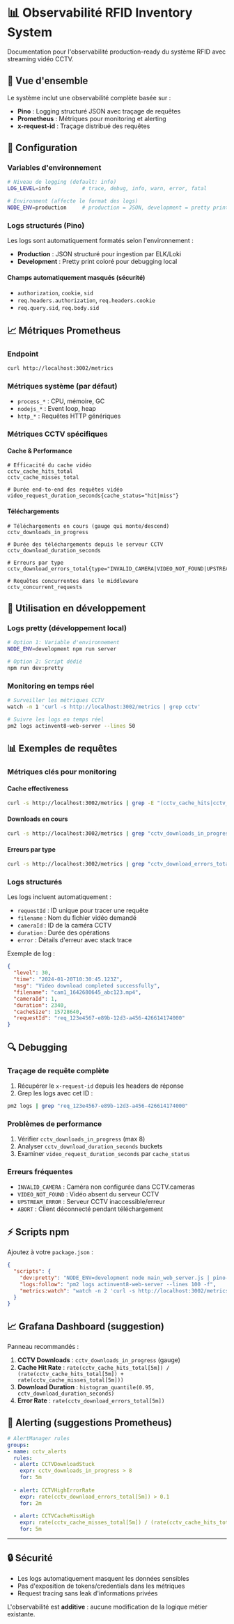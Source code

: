 # 📊 Observabilité RFID Inventory System

Documentation pour l'observabilité production-ready du système RFID avec streaming vidéo CCTV.

## 🎯 Vue d'ensemble

Le système inclut une observabilité complète basée sur :
- **Pino** : Logging structuré JSON avec traçage de requêtes
- **Prometheus** : Métriques pour monitoring et alerting
- **x-request-id** : Traçage distribué des requêtes

## 🔧 Configuration

### Variables d'environnement

```bash
# Niveau de logging (default: info)
LOG_LEVEL=info          # trace, debug, info, warn, error, fatal

# Environment (affecte le format des logs)
NODE_ENV=production     # production = JSON, development = pretty print
```

### Logs structurés (Pino)

Les logs sont automatiquement formatés selon l'environnement :
- **Production** : JSON structuré pour ingestion par ELK/Loki
- **Development** : Pretty print coloré pour debugging local

#### Champs automatiquement masqués (sécurité)
- `authorization`, `cookie`, `sid`
- `req.headers.authorization`, `req.headers.cookie`
- `req.query.sid`, `req.body.sid`

## 📈 Métriques Prometheus

### Endpoint
```bash
curl http://localhost:3002/metrics
```

### Métriques système (par défaut)
- `process_*` : CPU, mémoire, GC
- `nodejs_*` : Event loop, heap
- `http_*` : Requêtes HTTP génériques

### Métriques CCTV spécifiques

#### Cache & Performance
```prometheus
# Efficacité du cache vidéo
cctv_cache_hits_total
cctv_cache_misses_total

# Durée end-to-end des requêtes vidéo
video_request_duration_seconds{cache_status="hit|miss"}
```

#### Téléchargements
```prometheus
# Téléchargements en cours (gauge qui monte/descend)
cctv_downloads_in_progress

# Durée des téléchargements depuis le serveur CCTV  
cctv_download_duration_seconds

# Erreurs par type
cctv_download_errors_total{type="INVALID_CAMERA|VIDEO_NOT_FOUND|UPSTREAM_ERROR|ABORT|UNKNOWN"}

# Requêtes concurrentes dans le middleware
cctv_concurrent_requests
```

## 🚀 Utilisation en développement

### Logs pretty (développement local)
```bash
# Option 1: Variable d'environnement
NODE_ENV=development npm run server

# Option 2: Script dédié
npm run dev:pretty
```

### Monitoring en temps réel
```bash
# Surveiller les métriques CCTV
watch -n 1 'curl -s http://localhost:3002/metrics | grep cctv'

# Suivre les logs en temps réel
pm2 logs actinvent8-web-server --lines 50
```

## 📊 Exemples de requêtes

### Métriques clés pour monitoring

#### Cache effectiveness
```bash
curl -s http://localhost:3002/metrics | grep -E "(cctv_cache_hits|cctv_cache_misses)"
```

#### Downloads en cours
```bash
curl -s http://localhost:3002/metrics | grep "cctv_downloads_in_progress"
```

#### Erreurs par type
```bash
curl -s http://localhost:3002/metrics | grep "cctv_download_errors_total"
```

### Logs structurés

Les logs incluent automatiquement :
- `requestId` : ID unique pour tracer une requête
- `filename` : Nom du fichier vidéo demandé
- `cameraId` : ID de la caméra CCTV
- `duration` : Durée des opérations
- `error` : Détails d'erreur avec stack trace

Exemple de log :
```json
{
  "level": 30,
  "time": "2024-01-20T10:30:45.123Z",
  "msg": "Video download completed successfully",
  "filename": "cam1_1642680645_abc123.mp4",
  "cameraId": 1,
  "duration": 2340,
  "cacheSize": 15728640,
  "requestId": "req_123e4567-e89b-12d3-a456-426614174000"
}
```

## 🔍 Debugging

### Traçage de requête complète
1. Récupérer le `x-request-id` depuis les headers de réponse
2. Grep les logs avec cet ID :
```bash
pm2 logs | grep "req_123e4567-e89b-12d3-a456-426614174000"
```

### Problèmes de performance
1. Vérifier `cctv_downloads_in_progress` (max 8)
2. Analyser `cctv_download_duration_seconds` buckets
3. Examiner `video_request_duration_seconds` par `cache_status`

### Erreurs fréquentes
- `INVALID_CAMERA` : Caméra non configurée dans CCTV.cameras
- `VIDEO_NOT_FOUND` : Vidéo absent du serveur CCTV 
- `UPSTREAM_ERROR` : Serveur CCTV inaccessible/erreur
- `ABORT` : Client déconnecté pendant téléchargement

## ⚡ Scripts npm

Ajoutez à votre `package.json` :
```json
{
  "scripts": {
    "dev:pretty": "NODE_ENV=development node main_web_server.js | pino-pretty",
    "logs:follow": "pm2 logs actinvent8-web-server --lines 100 -f",
    "metrics:watch": "watch -n 2 'curl -s http://localhost:3002/metrics | grep cctv'"
  }
}
```

## 📈 Grafana Dashboard (suggestion)

Panneau recommandés :
1. **CCTV Downloads** : `cctv_downloads_in_progress` (gauge)
2. **Cache Hit Rate** : `rate(cctv_cache_hits_total[5m]) / (rate(cctv_cache_hits_total[5m]) + rate(cctv_cache_misses_total[5m]))`
3. **Download Duration** : `histogram_quantile(0.95, cctv_download_duration_seconds)`
4. **Error Rate** : `rate(cctv_download_errors_total[5m])`

## 🚨 Alerting (suggestions Prometheus)

```yaml
# AlertManager rules
groups:
- name: cctv_alerts
  rules:
  - alert: CCTVDownloadStuck
    expr: cctv_downloads_in_progress > 8
    for: 5m
    
  - alert: CCTVHighErrorRate  
    expr: rate(cctv_download_errors_total[5m]) > 0.1
    for: 2m
    
  - alert: CCTVCacheMissHigh
    expr: rate(cctv_cache_misses_total[5m]) / (rate(cctv_cache_hits_total[5m]) + rate(cctv_cache_misses_total[5m])) > 0.8
    for: 5m
```

---

## 🔒 Sécurité

- Les logs automatiquement masquent les données sensibles
- Pas d'exposition de tokens/credentials dans les métriques
- Request tracing sans leak d'informations privées

L'observabilité est **additive** : aucune modification de la logique métier existante.